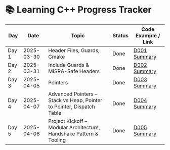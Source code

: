 # 📚 Learning C++ Progress Tracker

| Day   | Date       | Topic                                                                 | Status | Code Example / Link                                    |
| ----- | ---------- | --------------------------------------------------------------------- | ------ | ------------------------------------------------------ |
| Day 1 | 2025-03-30 | Header Files, Guards, Cmake                                           | Done   | [D001 Summary](./D001-header-files/README.md)          |
| Day 2 | 2025-03-31 | Include Guards & MISRA-Safe Headers                                   | Done   | [D002 Summary](./D002-include-guards/README.md)        |
| Day 3 | 2025-04-05 | Pointers                                                              | Done   | [D003 Summary](./D003-pointers/README.md)              |
| Day 4 | 2025-04-07 | Advanced Pointers – Stack vs Heap, Pointer to Pointer, Dispatch Table | Done   | [D004 Summary](./D004-pointers-advanced/README.md)     |
| Day 5 | 2025-04-08 | Project Kickoff – Modular Architecture, Handshake Pattern & Tooling | Done   | [D005 Summary](./D005-teletrack-sim-kickoff/README.md) |
